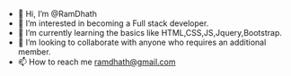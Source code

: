 - 👋 Hi, I’m @RamDhath 
- 👀 I’m interested in becoming a Full stack developer.
- 🌱 I’m currently learning the basics like HTML,CSS,JS,Jquery,Bootstrap.
- 💞️ I’m looking to collaborate with anyone who requires an additional member.
- 📫 How to reach me ramdhath@gmail.com

<!---
RamDhath/RamDhath is a ✨ special ✨ repository because its `README.md` (this file) appears on your GitHub profile.
You can click the Preview link to take a look at your changes.
--->
